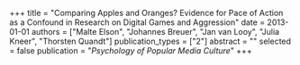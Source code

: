 +++
title = "Comparing Apples and Oranges? Evidence for Pace of Action as a Confound in Research on Digital Games and Aggression"
date = 2013-01-01
authors = ["Malte Elson", "Johannes Breuer", "Jan van Looy", "Julia Kneer", "Thorsten Quandt"]
publication_types = ["2"]
abstract = ""
selected = false
publication = "*Psychology of Popular Media Culture*"
+++

